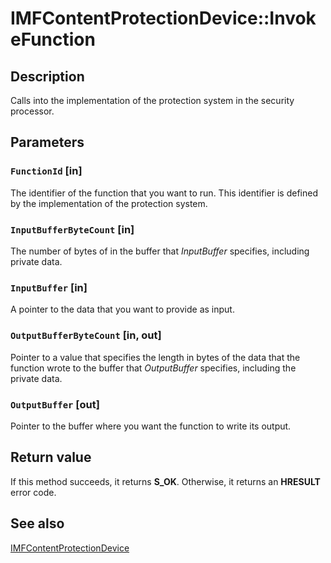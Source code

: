 # IMFContentProtectionDevice::InvokeFunction

## Description

Calls into the implementation of the protection system in the security processor.

## Parameters

### `FunctionId` [in]

The identifier of the function that you want to run. This identifier is defined by the implementation of the protection system.

### `InputBufferByteCount` [in]

The number of bytes of in the buffer that *InputBuffer* specifies, including private data.

### `InputBuffer` [in]

A pointer to the data that you want to provide as input.

### `OutputBufferByteCount` [in, out]

Pointer to a value that specifies the length in bytes of the data that the function wrote to the buffer that *OutputBuffer* specifies, including the private data.

### `OutputBuffer` [out]

Pointer to the buffer where you want the function to write its output.

## Return value

If this method succeeds, it returns **S_OK**. Otherwise, it returns an **HRESULT** error code.

## See also

[IMFContentProtectionDevice](https://learn.microsoft.com/windows/desktop/api/mfidl/nn-mfidl-imfcontentprotectiondevice)